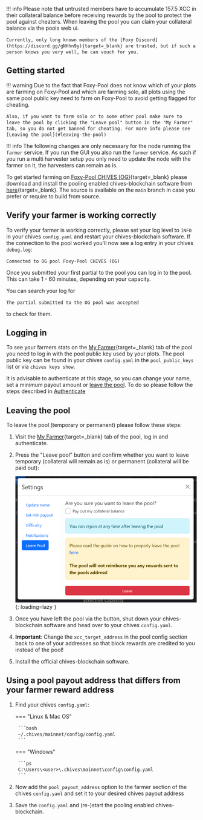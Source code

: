 !!! info
    Please note that untrusted members have to accumulate 157.5 XCC in their collateral balance before receiving rewards by the pool to protect the pool against cheaters. When leaving the pool you can claim your collateral balance via the pools web ui.

    Currently, only long known members of the [Foxy Discord](https://discord.gg/gNHhn9y){target=_blank} are trusted, but if such a person knows you very well, he can vouch for you.

## Getting started

!!! warning
    Due to the fact that Foxy-Pool does not know which of your plots are farming on Foxy-Pool and which are farming solo, all plots using the same pool public key need to farm on Foxy-Pool to avoid getting flagged for cheating.

    Also, if you want to farm solo or to some other pool make sure to leave the pool by clicking the "Leave pool" button in the "My Farmer" tab, so you do not get banned for cheating. For more info please see [Leaving the pool](#leaving-the-pool)

!!! info
    The following changes are only necessary for the node running the `farmer` service. If you run the GUI you also run the `farmer` service. As such if you run a multi harvester setup you only need to update the node with the farmer on it, the harvesters can remain as is.

To get started farming on [Foxy-Pool CHIVES (OG)](https://chives-og.foxypool.io){target=_blank} please download and install the pooling enabled chives-blockchain software from [here](https://github.com/foxypool/chives-blockchain/releases/latest){target=_blank}. The source is available on the `main` branch in case you prefer or require to build from source.

## Verify your farmer is working correctly

To verify your farmer is working correctly, please set your log level to `INFO` in your chives `config.yaml` and restart your chives-blockchain software.
If the connection to the pool worked you'll now see a log entry in your chives `debug.log`:
```
Connected to OG pool Foxy-Pool CHIVES (OG)
```

Once you submitted your first partial to the pool you can log in to the pool. This can take 1 - 60 minutes, depending on your capacity.

You can search your log for
```
The partial submitted to the OG pool was accepted
```
to check for them.

## Logging in

To see your farmers stats on the [My Farmer](https://chives-og.foxypool.io/my-farmer){target=_blank} tab of the pool you need to log in with the pool public key used by your plots. The pool public key can be found in your chives `config.yaml` in the `pool_public_keys` list or via `chives keys show`.

It is advisable to authenticate at this stage, so you can change your name, set a minimum payout amount or [leave the pool](#leaving-the-pool). To do so please follow the steps described in [Authenticate](authenticate.md)

## Leaving the pool

To leave the pool (temporary or permanent) please follow these steps:

1. Visit the [My Farmer](https://chives-og.foxypool.io/my-farmer){target=_blank} tab of the pool, log in and authenticate.
2. Press the "Leave pool" button and confirm whether you want to leave temporary (collateral will remain as is) or permanent (collateral will be paid out):

    ![leave pool](../../../../assets/img/getting-started/leave-chia-pool.png){: loading=lazy }

3. Once you have left the pool via the button, shut down your chives-blockchain software and head over to your chives `config.yaml`.
4. **Important**: Change the `xcc_target_address` in the pool config section back to one of your addresses so that block rewards are credited to you instead of the pool!
5. Install the official chives-blockchain software.

## Using a pool payout address that differs from your farmer reward address

1. Find your chives `config.yaml`:
   
    === "Linux & Mac OS"

        ```bash
        ~/.chives/mainnet/config/config.yaml
        ```
   
    === "Windows"

        ```ps
        C:\Users\<user>\.chives\mainnet\config\config.yaml
        ```

2. Now add the `pool_payout_address` option to the farmer section of the chives `config.yaml` and set it to your desired chives payout address

3. Save the `config.yaml` and (re-)start the pooling enabled chives-blockchain.
